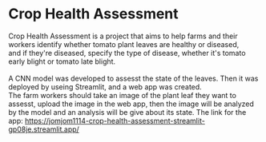 # Crop Health Assessment
Crop Health Assessment is a project that aims to help farms and their workers identify whether tomato plant leaves are healthy or diseased,<br/> and if they're diseased, specify the type of disease, whether it's tomato early blight or tomato late blight.
<br/> <br/> A CNN model was developed to assesst the state of the leaves. Then it was deployed by useing Streamlit, and a web app was created.
<br/> The farm workers should take an image of the plant leaf they want to assesst, upload the image in the web app, then the image will be analyzed <br/>  by the model and an analysis will be give about its state.
The link for the app: https://jomjom1114-crop-health-assessment-streamlit-gp08je.streamlit.app/
